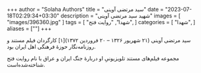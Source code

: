 +++
author = "Solaha Authors"
title = "سید مرتضی آوینی"
date = "2023-07-18T02:29:34+03:30"
description = "شهید سید مرتضی آوینی"
images = [
    "images/396360.jpg"
]
tags = [
    "شهدا",
    "روایت فتح",
]
categories = [
    "شهدا",
]
aliases = [""]
+++

سید مرتضی آوینی (۲۱ شهریور ۱۳۲۶ – ۲۰ فروردین ۱۳۷۲)[۱] کارگردان فیلم مستند و روزنامه‌نگار حوزهٔ فرهنگی اهل ایران بود.

مجموعه فیلم‌های مستند تلویزیونیِ او دربارهٔ جنگ ایران و عراق با نام روایت فتح شناخته‌شده‌است.